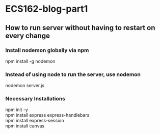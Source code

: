# ECS162-blog-part1

## How to run server without having to restart on every change

### Install nodemon globally via npm

npm install -g nodemon

### Instead of using node to run the server, use nodemon

nodemon server.js

### Necessary Installations

npm init -y  
npm install express express-handlebars  
npm install express-session  
npm install canvas
